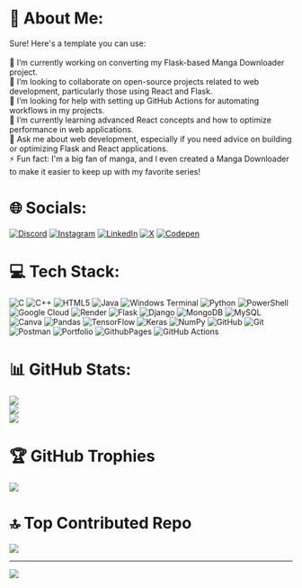 # 💫 About Me:
Sure! Here's a template you can use:<br><br>🔭 I’m currently working on converting my Flask-based Manga Downloader project.<br>👯 I’m looking to collaborate on open-source projects related to web development, particularly those using React and Flask.<br>🤝 I’m looking for help with setting up GitHub Actions for automating workflows in my projects.<br>🌱 I’m currently learning advanced React concepts and how to optimize performance in web applications.<br>💬 Ask me about web development, especially if you need advice on building or optimizing Flask and React applications.<br>⚡ Fun fact: I'm a big fan of manga, and I even created a Manga Downloader to make it easier to keep up with my favorite series!


# 🌐 Socials:
[![Discord](https://img.shields.io/badge/Discord-%237289DA.svg?logo=discord&logoColor=white)](https://discord.gg/CDKJyK66re) [![Instagram](https://img.shields.io/badge/Instagram-%23E4405F.svg?logo=Instagram&logoColor=white)](https://instagram.com/mahesh__gorla) [![LinkedIn](https://img.shields.io/badge/LinkedIn-%230077B5.svg?logo=linkedin&logoColor=white)](https://linkedin.com/in/maheshgorla18) [![X](https://img.shields.io/badge/X-black.svg?logo=X&logoColor=white)](https://x.com/mahesh__gorla) [![Codepen](https://img.shields.io/badge/Codepen-000000?style=for-the-badge&logo=codepen&logoColor=white)](https://codepen.io/maheshmahii) 

# 💻 Tech Stack:
![C](https://img.shields.io/badge/c-%2300599C.svg?style=for-the-badge&logo=c&logoColor=white) ![C++](https://img.shields.io/badge/c++-%2300599C.svg?style=for-the-badge&logo=c%2B%2B&logoColor=white) ![HTML5](https://img.shields.io/badge/html5-%23E34F26.svg?style=for-the-badge&logo=html5&logoColor=white) ![Java](https://img.shields.io/badge/java-%23ED8B00.svg?style=for-the-badge&logo=openjdk&logoColor=white) ![Windows Terminal](https://img.shields.io/badge/Windows%20Terminal-%234D4D4D.svg?style=for-the-badge&logo=windows-terminal&logoColor=white) ![Python](https://img.shields.io/badge/python-3670A0?style=for-the-badge&logo=python&logoColor=ffdd54) ![PowerShell](https://img.shields.io/badge/PowerShell-%235391FE.svg?style=for-the-badge&logo=powershell&logoColor=white) ![Google Cloud](https://img.shields.io/badge/GoogleCloud-%234285F4.svg?style=for-the-badge&logo=google-cloud&logoColor=white) ![Render](https://img.shields.io/badge/Render-%46E3B7.svg?style=for-the-badge&logo=render&logoColor=white) ![Flask](https://img.shields.io/badge/flask-%23000.svg?style=for-the-badge&logo=flask&logoColor=white) ![Django](https://img.shields.io/badge/django-%23092E20.svg?style=for-the-badge&logo=django&logoColor=white) ![MongoDB](https://img.shields.io/badge/MongoDB-%234ea94b.svg?style=for-the-badge&logo=mongodb&logoColor=white) ![MySQL](https://img.shields.io/badge/mysql-4479A1.svg?style=for-the-badge&logo=mysql&logoColor=white) ![Canva](https://img.shields.io/badge/Canva-%2300C4CC.svg?style=for-the-badge&logo=Canva&logoColor=white) ![Pandas](https://img.shields.io/badge/pandas-%23150458.svg?style=for-the-badge&logo=pandas&logoColor=white) ![TensorFlow](https://img.shields.io/badge/TensorFlow-%23FF6F00.svg?style=for-the-badge&logo=TensorFlow&logoColor=white) ![Keras](https://img.shields.io/badge/Keras-%23D00000.svg?style=for-the-badge&logo=Keras&logoColor=white) ![NumPy](https://img.shields.io/badge/numpy-%23013243.svg?style=for-the-badge&logo=numpy&logoColor=white) ![GitHub](https://img.shields.io/badge/github-%23121011.svg?style=for-the-badge&logo=github&logoColor=white) ![Git](https://img.shields.io/badge/git-%23F05033.svg?style=for-the-badge&logo=git&logoColor=white) ![Postman](https://img.shields.io/badge/Postman-FF6C37?style=for-the-badge&logo=postman&logoColor=white) ![Portfolio](https://img.shields.io/badge/Portfolio-%23000000.svg?style=for-the-badge&logo=firefox&logoColor=#FF7139) ![GithubPages](https://img.shields.io/badge/github%20pages-121013?style=for-the-badge&logo=github&logoColor=white) ![GitHub Actions](https://img.shields.io/badge/github%20actions-%232671E5.svg?style=for-the-badge&logo=githubactions&logoColor=white)

# 📊 GitHub Stats:
![](https://github-readme-stats.vercel.app/api?username=maheshmahi18&theme=dark&hide_border=false&include_all_commits=true&count_private=true)<br/>
![](https://github-readme-streak-stats.herokuapp.com/?user=maheshmahi18&theme=dark&hide_border=false)<br/>
![](https://github-readme-stats.vercel.app/api/top-langs/?username=maheshmahi18&theme=dark&hide_border=false&include_all_commits=true&count_private=true&layout=compact)

# 🏆 GitHub Trophies
![](https://github-profile-trophy.vercel.app/?username=maheshmahi18&theme=radical&no-frame=false&no-bg=true&margin-w=4)

# 🔝 Top Contributed Repo
![](https://github-contributor-stats.vercel.app/api?username=maheshmahi18&limit=5&theme=dark&combine_all_yearly_contributions=true)

---
[![](https://visitcount.itsvg.in/api?id=maheshmahi18&icon=0&color=0)](https://visitcount.itsvg.in)
